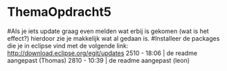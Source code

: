 ThemaOpdracht5
==============
#Als je iets update graag even melden wat erbij is gekomen (wat is het effect?) hierdoor zie je makkelijk wat al gedaan is.
#Installeer de packages die je in eclipse vind met de volgende link: http://download.eclipse.org/egit/updates
2510 - 18:06 | de readme aangepast (Thomas)
2810 - 10:39 | de readme aangepast (leon)
